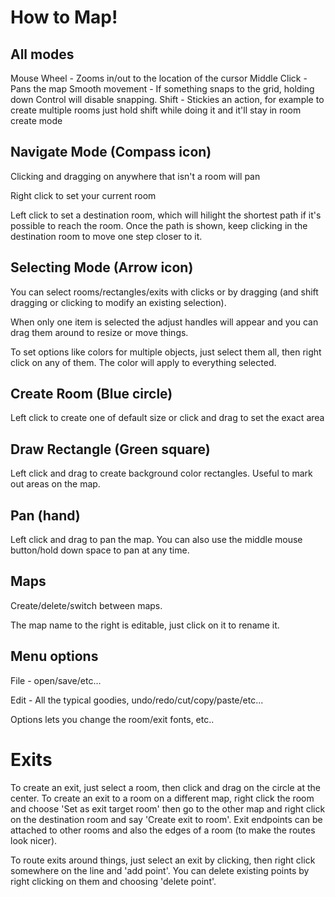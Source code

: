 # How to Map!

## All modes

Mouse Wheel - Zooms in/out to the location of the cursor
Middle Click - Pans the map
Smooth movement - If something snaps to the grid, holding down Control will disable snapping. 
Shift - Stickies an action, for example to create multiple rooms just hold shift while doing it and it'll stay in room create mode

## Navigate Mode (Compass icon)

Clicking and dragging on anywhere that isn't a room will pan

Right click to set your current room

Left click to set a destination room, which will hilight the shortest path if it's possible to reach the room. Once the path is shown, keep clicking in the destination room to move one step closer to it.

## Selecting Mode (Arrow icon)

You can select rooms/rectangles/exits with clicks or by dragging (and shift dragging or clicking to modify an existing selection).

When only one item is selected the adjust handles will appear and you can drag them around to resize or move things.

To set options like colors for multiple objects, just select them all, then right click on any of them. The color will apply to everything selected.

## Create Room (Blue circle)

Left click to create one of default size or click and drag to set the exact area

## Draw Rectangle (Green square)

Left click and drag to create background color rectangles. Useful to mark out areas on the map.

## Pan (hand)

Left click and drag to pan the map. You can also use the middle mouse button/hold down space to pan at any time.

## Maps

Create/delete/switch between maps.

The map name to the right is editable, just click on it to rename it.

## Menu options

File -  open/save/etc...

Edit - All the typical goodies, undo/redo/cut/copy/paste/etc...

Options lets you change the room/exit fonts, etc..

# Exits

To create an exit, just select a room, then click and drag on the circle at the center. To create an exit to a room on a different map, right click the room and choose 'Set as exit target room' then go to the other map and right click on the destination room and say 'Create exit to room'. Exit endpoints can be attached to other rooms and also the edges of a room (to make the routes look nicer).

To route exits around things, just select an exit by clicking, then right click somewhere on the line and 'add point'. You can delete existing points by right clicking on them and choosing 'delete point'.
